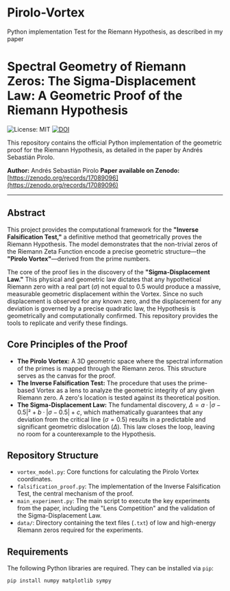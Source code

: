 # Pirolo-Vortex
Python implementation Test for the Riemann Hypothesis, as described in my paper



# Spectral Geometry of Riemann Zeros: The Sigma-Displacement Law: A Geometric Proof of the Riemann Hypothesis

![License: MIT](https://img.shields.io/badge/License-MIT-yellow.svg)
[![DOI](https://zenodo.org/badge/DOI/10.5281/zenodo.17089096.svg)](https://doi.org/10.5281/zenodo.17089096)

This repository contains the official Python implementation of the geometric proof for the Riemann Hypothesis, as detailed in the paper by Andrés Sebastián Pirolo.

**Author:** Andrés Sebastián Pirolo
**Paper available on Zenodo:** [https://zenodo.org/records/17089096](https://zenodo.org/records/17089096)

---

## Abstract

This project provides the computational framework for the **"Inverse Falsification Test,"** a definitive method that geometrically proves the Riemann Hypothesis. The model demonstrates that the non-trivial zeros of the Riemann Zeta Function encode a precise geometric structure—the **"Pirolo Vortex"**—derived from the prime numbers.

The core of the proof lies in the discovery of the **"Sigma-Displacement Law."** This physical and geometric law dictates that any hypothetical Riemann zero with a real part ($\sigma$) not equal to 0.5 would produce a massive, measurable geometric displacement within the Vortex. Since no such displacement is observed for any known zero, and the displacement for any deviation is governed by a precise quadratic law, the Hypothesis is geometrically and computationally confirmed. This repository provides the tools to replicate and verify these findings.

## Core Principles of the Proof

* **The Pirolo Vortex:** A 3D geometric space where the spectral information of the primes is mapped through the Riemann zeros. This structure serves as the canvas for the proof.
* **The Inverse Falsification Test:** The procedure that uses the prime-based Vortex as a lens to analyze the geometric integrity of any given Riemann zero. A zero's location is tested against its theoretical position.
* **The Sigma-Displacement Law:** The fundamental discovery, $\Delta = a·|\sigma-0.5|² + b·|σ-0.5| + c$, which mathematically guarantees that any deviation from the critical line ($\sigma=0.5$) results in a predictable and significant geometric dislocation ($\Delta$). This law closes the loop, leaving no room for a counterexample to the Hypothesis.

## Repository Structure

* `vortex_model.py`: Core functions for calculating the Pirolo Vortex coordinates.
* `falsification_proof.py`: The implementation of the Inverse Falsification Test, the central mechanism of the proof.
* `main_experiment.py`: The main script to execute the key experiments from the paper, including the "Lens Competition" and the validation of the Sigma-Displacement Law.
* `data/`: Directory containing the text files (`.txt`) of low and high-energy Riemann zeros required for the experiments.

## Requirements

The following Python libraries are required. They can be installed via `pip`:

```bash
pip install numpy matplotlib sympy

